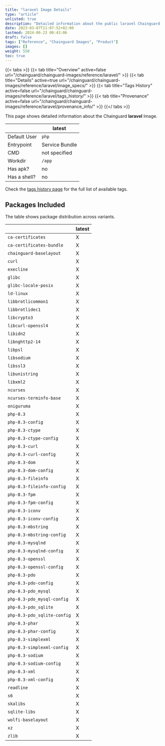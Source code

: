 ```yaml
---
title: "laravel Image Details"
type: "article"
unlisted: true
description: "Detailed information about the public laravel Chainguard Image."
date: 2023-03-07T11:07:52+02:00
lastmod: 2024-06-23 00:43:06
draft: false
tags: ["Reference", "Chainguard Images", "Product"]
images: []
weight: 550
toc: true
---
```


{{< tabs >}}
{{< tab title="Overview" active=false url="/chainguard/chainguard-images/reference/laravel/" >}}
{{< tab title="Details" active=true url="/chainguard/chainguard-images/reference/laravel/image_specs/" >}}
{{< tab title="Tags History" active=false url="/chainguard/chainguard-images/reference/laravel/tags_history/" >}}
{{< tab title="Provenance" active=false url="/chainguard/chainguard-images/reference/laravel/provenance_info/" >}}
{{</ tabs >}}

This page shows detailed information about the Chainguard **laravel** Image.

|              | latest         |
|--------------|----------------|
| Default User | `php`          |
| Entrypoint   | Service Bundle |
| CMD          | not specified  |
| Workdir      | `/app`         |
| Has apk?     | no             |
| Has a shell? | no             |

Check the [tags history page](/chainguard/chainguard-images/reference/laravel/tags_history/) for the full list of available tags.

## Packages Included
The table shows package distribution across variants.

|                             | latest |
|-----------------------------|--------|
| `ca-certificates`           | X      |
| `ca-certificates-bundle`    | X      |
| `chainguard-baselayout`     | X      |
| `curl`                      | X      |
| `execline`                  | X      |
| `glibc`                     | X      |
| `glibc-locale-posix`        | X      |
| `ld-linux`                  | X      |
| `libbrotlicommon1`          | X      |
| `libbrotlidec1`             | X      |
| `libcrypto3`                | X      |
| `libcurl-openssl4`          | X      |
| `libidn2`                   | X      |
| `libnghttp2-14`             | X      |
| `libpsl`                    | X      |
| `libsodium`                 | X      |
| `libssl3`                   | X      |
| `libunistring`              | X      |
| `libxml2`                   | X      |
| `ncurses`                   | X      |
| `ncurses-terminfo-base`     | X      |
| `oniguruma`                 | X      |
| `php-8.3`                   | X      |
| `php-8.3-config`            | X      |
| `php-8.3-ctype`             | X      |
| `php-8.3-ctype-config`      | X      |
| `php-8.3-curl`              | X      |
| `php-8.3-curl-config`       | X      |
| `php-8.3-dom`               | X      |
| `php-8.3-dom-config`        | X      |
| `php-8.3-fileinfo`          | X      |
| `php-8.3-fileinfo-config`   | X      |
| `php-8.3-fpm`               | X      |
| `php-8.3-fpm-config`        | X      |
| `php-8.3-iconv`             | X      |
| `php-8.3-iconv-config`      | X      |
| `php-8.3-mbstring`          | X      |
| `php-8.3-mbstring-config`   | X      |
| `php-8.3-mysqlnd`           | X      |
| `php-8.3-mysqlnd-config`    | X      |
| `php-8.3-openssl`           | X      |
| `php-8.3-openssl-config`    | X      |
| `php-8.3-pdo`               | X      |
| `php-8.3-pdo-config`        | X      |
| `php-8.3-pdo_mysql`         | X      |
| `php-8.3-pdo_mysql-config`  | X      |
| `php-8.3-pdo_sqlite`        | X      |
| `php-8.3-pdo_sqlite-config` | X      |
| `php-8.3-phar`              | X      |
| `php-8.3-phar-config`       | X      |
| `php-8.3-simplexml`         | X      |
| `php-8.3-simplexml-config`  | X      |
| `php-8.3-sodium`            | X      |
| `php-8.3-sodium-config`     | X      |
| `php-8.3-xml`               | X      |
| `php-8.3-xml-config`        | X      |
| `readline`                  | X      |
| `s6`                        | X      |
| `skalibs`                   | X      |
| `sqlite-libs`               | X      |
| `wolfi-baselayout`          | X      |
| `xz`                        | X      |
| `zlib`                      | X      |

